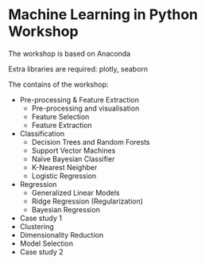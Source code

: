 # Machine Learning in Python Workshop

The workshop is based on Anaconda 

Extra libraries are required: plotly, seaborn

The contains of the workshop:

* Pre-processing & Feature Extraction
  * Pre-processing and visualisation
  * Feature Selection
  * Feature Extraction
* Classification 
  * Decision Trees and Random Forests
  * Support Vector Machines 
  * Naïve Bayesian Classifier
  * K-Nearest Neighber
  * Logistic Regression
* Regression
  * Generalized Linear Models
  * Ridge Regression (Regularization)
  * Bayesian Regression
* Case study 1
* Clustering
* Dimensionality Reduction
* Model Selection
* Case study 2


